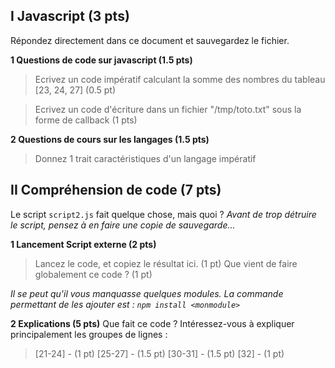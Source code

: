 ## I Javascript (3 pts)
Répondez directement dans ce document et sauvegardez le fichier.

**1 Questions de code sur javascript (1.5 pts)**

> Ecrivez un code impératif calculant la somme des nombres du tableau [23, 24, 27] (0.5 pt)

> Ecrivez un code d'écriture dans un fichier "/tmp/toto.txt" sous la forme de callback (1 pts)

**2 Questions de cours sur les langages (1.5 pts)**
> Donnez 1 trait caractéristiques d'un langage impératif


## II Compréhension de code (7 pts)
Le script `script2.js` fait quelque chose, mais quoi ?
*Avant de trop détruire le script, pensez à en faire une copie de sauvegarde...*

**1 Lancement Script externe (2 pts)**
> Lancez le code, et copiez le résultat ici. (1 pt)
> Que vient de faire globalement ce code ? (1 pt)

*Il se peut qu'il vous manquasse quelques modules. La commande permettant de les ajouter est : `npm install <monmodule>`*

**2 Explications (5 pts)**
Que fait ce code ?
Intéressez-vous à expliquer principalement les groupes de lignes :  
> [21-24] -  (1 pt)
> [25-27] -  (1.5 pt)
> [30-31] -  (1.5 pt)
> [32] -     (1 pt)

